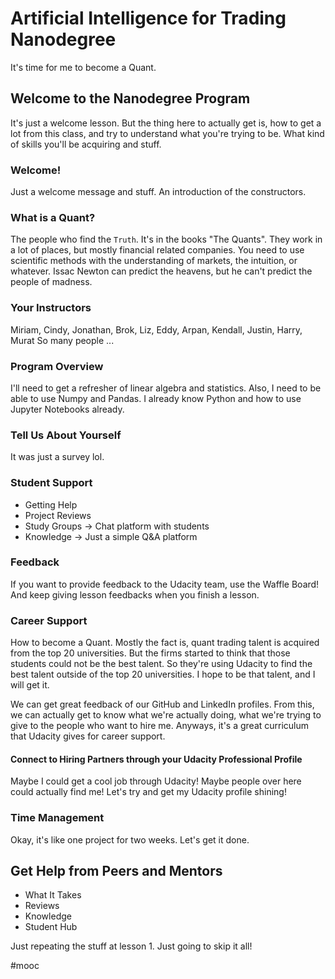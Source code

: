 # Artificial Intelligence for Trading Nanodegree
It's time for me to become a Quant.

## Welcome to the Nanodegree Program
It's just a welcome lesson. But the thing here to actually get is, how to get a lot from this class, and try to understand what you're trying to be. What kind of skills you'll be acquiring and stuff. 

### Welcome!
Just a welcome message and stuff. An introduction of the constructors. 

### What is a Quant?
The people who find the `Truth`. It's in the books "The Quants". They work in a lot of places, but mostly financial related companies. You need to use scientific methods with the understanding of markets, the intuition, or whatever. 
 Issac Newton can predict the heavens, but he can't predict the people of madness. 

### Your Instructors
Miriam, Cindy, Jonathan, Brok, Liz, Eddy, Arpan, Kendall, Justin, Harry, Murat
 So many people ... 

### Program Overview
I'll need to get a refresher of linear algebra and statistics. Also, I need to be able to use Numpy and Pandas. I already know Python and how to use Jupyter Notebooks already. 

### Tell Us About Yourself
It was just a survey lol.

### Student Support
* Getting Help
* Project Reviews
* Study Groups -> Chat platform with students
* Knowledge -> Just a simple Q&A platform

### Feedback
If you want to provide feedback to the Udacity team, use the Waffle Board! And keep giving lesson feedbacks when you finish a lesson. 

### Career Support
How to become a Quant. Mostly the fact is, quant trading talent is acquired from the top 20 universities. But the firms started to think that those students could not be the best talent. So they're using Udacity to find the best talent outside of the top 20 universities. I hope to be that talent, and I will get it. 

We can get great feedback of our GitHub and LinkedIn profiles. From this, we can actually get to know what we're actually doing, what we're trying to give to the people who want to hire me. Anyways, it's a great curriculum that Udacity gives for career support.

#### Connect to Hiring Partners through your Udacity Professional Profile
Maybe I could get a cool job through Udacity! Maybe people over here could actually find me! Let's try and get my Udacity profile shining! 

### Time Management
Okay, it's like one project for two weeks. Let's get it done. 

## Get Help from Peers and Mentors
* What It Takes
* Reviews
* Knowledge
* Student Hub

Just repeating the stuff at lesson 1. Just going to skip it all!

#mooc